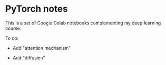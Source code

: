 # PyTorch notes

This is a set of Google Colab notebooks complementing my deep learning course. 

To do: 

- Add "attention mechanism" 

- Add "diffusion"
